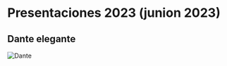 # Presentaciones 2023 (junion 2023)


## Dante elegante 



![Dante](https://github.com/mgea/storytelling/blob/master/2023/dante.jpg)

